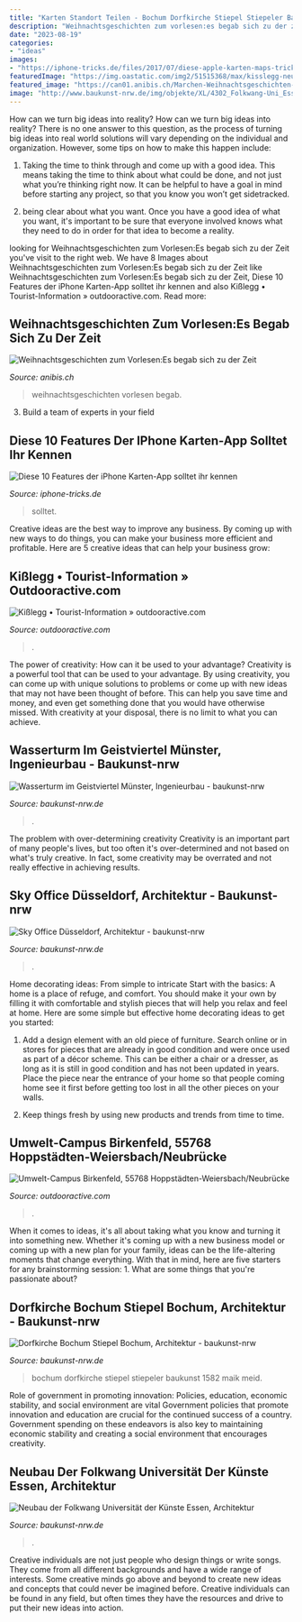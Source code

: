```yaml
---
title: "Karten Standort Teilen - Bochum Dorfkirche Stiepel Stiepeler Baukunst 1582 Maik Meid"
description: "Weihnachtsgeschichten zum vorlesen:es begab sich zu der zeit"
date: "2023-08-19"
categories:
- "ideas"
images:
- "https://iphone-tricks.de/files/2017/07/diese-apple-karten-maps-tricks-solltet-ihr-kennen.jpg"
featuredImage: "https://img.oastatic.com/img2/51515368/max/kisslegg-neues-schloss.jpg"
featured_image: "https://can01.anibis.ch/Marchen-Weihnachtsgeschichten-zum-Vorlesen:Es-begab-sich-z/?1024x768/3/60/anibis/278/655/031/DTnG6Xmz8kyzapJXkAj6hA_1.jpg"
image: "http://www.baukunst-nrw.de/img/objekte/XL/4302_Folkwang-Uni_Essen_20170314_38_Hi-klein-2.jpg"
---
```



How can we turn big ideas into reality?
How can we turn big ideas into reality? There is no one answer to this question, as the process of turning big ideas into real world solutions will vary depending on the individual and organization. However, some tips on how to make this happen include:
1) Taking the time to think through and come up with a good idea. This means taking the time to think about what could be done, and not just what you’re thinking right now. It can be helpful to have a goal in mind before starting any project, so that you know you won’t get sidetracked.

2) being clear about what you want. Once you have a good idea of what you want, it's important to be sure that everyone involved knows what they need to do in order for that idea to become a reality.

	

		
looking for Weihnachtsgeschichten zum Vorlesen:Es begab sich zu der Zeit you've visit to the right web. We have 8 Images about Weihnachtsgeschichten zum Vorlesen:Es begab sich zu der Zeit like Weihnachtsgeschichten zum Vorlesen:Es begab sich zu der Zeit, Diese 10 Features der iPhone Karten-App solltet ihr kennen and also Kißlegg • Tourist-Information » outdooractive.com. Read more:
		
    
## Weihnachtsgeschichten Zum Vorlesen:Es Begab Sich Zu Der Zeit

<img loading=lazy src="https://can01.anibis.ch/Marchen-Weihnachtsgeschichten-zum-Vorlesen:Es-begab-sich-z/?1024x768/3/60/anibis/278/655/031/DTnG6Xmz8kyzapJXkAj6hA_1.jpg" onerror="this.onerror=null;this.src='https://tse3.mm.bing.net/th?id=OIP.ZOFXk5Nicl6tQM3IwIZ65QHaJ5&amp;pid=15.1';" alt="Weihnachtsgeschichten zum Vorlesen:Es begab sich zu der Zeit">

_Source: anibis.ch_

>weihnachtsgeschichten vorlesen begab. 

	

3. Build a team of experts in your field 

    
## Diese 10 Features Der IPhone Karten-App Solltet Ihr Kennen

<img loading=lazy src="https://iphone-tricks.de/files/2017/07/diese-apple-karten-maps-tricks-solltet-ihr-kennen.jpg" onerror="this.onerror=null;this.src='https://tse3.mm.bing.net/th?id=OIP.UVOMqcAeiuhfV3KSv4U4OAHaD3&amp;pid=15.1';" alt="Diese 10 Features der iPhone Karten-App solltet ihr kennen">

_Source: iphone-tricks.de_

>solltet. 

	

Creative ideas are the best way to improve any business. By coming up with new ways to do things, you can make your business more efficient and profitable. Here are 5 creative ideas that can help your business grow: 

    
## Kißlegg • Tourist-Information » Outdooractive.com

<img loading=lazy src="https://img.oastatic.com/img2/51515368/max/kisslegg-neues-schloss.jpg" onerror="this.onerror=null;this.src='https://tse4.mm.bing.net/th?id=OIP.IOCifwfmfz2oQv2xOd6aZAHaE7&amp;pid=15.1';" alt="Kißlegg • Tourist-Information » outdooractive.com">

_Source: outdooractive.com_

>. 

	

The power of creativity: How can it be used to your advantage?
Creativity is a powerful tool that can be used to your advantage. By using creativity, you can come up with unique solutions to problems or come up with new ideas that may not have been thought of before. This can help you save time and money, and even get something done that you would have otherwise missed. With creativity at your disposal, there is no limit to what you can achieve.

    
## Wasserturm Im Geistviertel Münster, Ingenieurbau - Baukunst-nrw

<img loading=lazy src="https://www.baukunst-nrw.de/img/objekte/XL/2307_89352_Wasserturm_Geistviertel_Muenster_klein.jpg" onerror="this.onerror=null;this.src='https://tse4.mm.bing.net/th?id=OIP.vQlEaxVuDFD6kc64LOwUEgHaNG&amp;pid=15.1';" alt="Wasserturm im Geistviertel Münster, Ingenieurbau - baukunst-nrw">

_Source: baukunst-nrw.de_

>. 

	

The problem with over-determining creativity
Creativity is an important part of many people's lives, but too often it's over-determined and not based on what's truly creative. In fact, some creativity may be overrated and not really effective in achieving results.

    
## Sky Office Düsseldorf, Architektur - Baukunst-nrw

<img loading=lazy src="https://www.baukunst-nrw.de/img/objekte/XL/1598_38670_Skyoffice_Duesseldorf-klein-2.jpg" onerror="this.onerror=null;this.src='https://tse3.mm.bing.net/th?id=OIP.yywkGBRUa0SaF4DA9v9aHwHaLH&amp;pid=15.1';" alt="Sky Office Düsseldorf, Architektur - baukunst-nrw">

_Source: baukunst-nrw.de_

>. 

	

Home decorating ideas: From simple to intricate
Start with the basics: A home is a place of refuge, and comfort. You should make it your own by filling it with comfortable and stylish pieces that will help you relax and feel at home. Here are some simple but effective home decorating ideas to get you started:
1. Add a design element with an old piece of furniture. Search online or in stores for pieces that are already in good condition and were once used as part of a décor scheme. This can be either a chair or a dresser, as long as it is still in good condition and has not been updated in years. Place the piece near the entrance of your home so that people coming home see it first before getting too lost in all the other pieces on your walls.

2. Keep things fresh by using new products and trends from time to time.

    
## Umwelt-Campus Birkenfeld, 55768 Hoppstädten-Weiersbach/Neubrücke

<img loading=lazy src="https://img.oastatic.com/img2/19007549/max/.jpg" onerror="this.onerror=null;this.src='https://tse1.mm.bing.net/th?id=OIP.-_ax4abaAiAmzHb1i-j1AwHaFj&amp;pid=15.1';" alt="Umwelt-Campus Birkenfeld, 55768 Hoppstädten-Weiersbach/Neubrücke">

_Source: outdooractive.com_

>. 

	

When it comes to ideas, it's all about taking what you know and turning it into something new. Whether it's coming up with a new business model or coming up with a new plan for your family, ideas can be the life-altering moments that change everything. With that in mind, here are five starters for any brainstorming session: 1. What are some things that you're passionate about?

    
## Dorfkirche Bochum Stiepel Bochum, Architektur - Baukunst-nrw

<img loading=lazy src="https://www.baukunst-nrw.de/img/objekte/XL/1582_StiepelerDorfkirchemitFriedhof.jpg" onerror="this.onerror=null;this.src='https://tse1.mm.bing.net/th?id=OIP.1p0epotauuRhXRrsWsgxOwHaE9&amp;pid=15.1';" alt="Dorfkirche Bochum Stiepel Bochum, Architektur - baukunst-nrw">

_Source: baukunst-nrw.de_

>bochum dorfkirche stiepel stiepeler baukunst 1582 maik meid. 

	

Role of government in promoting innovation: Policies, education, economic stability, and social environment are vital
Government policies that promote innovation and education are crucial for the continued success of a country. Government spending on these endeavors is also key to maintaining economic stability and creating a social environment that encourages creativity.

    
## Neubau Der Folkwang Universität Der Künste Essen, Architektur

<img loading=lazy src="http://www.baukunst-nrw.de/img/objekte/XL/4302_Folkwang-Uni_Essen_20170314_38_Hi-klein-2.jpg" onerror="this.onerror=null;this.src='https://tse3.mm.bing.net/th?id=OIP.fplqBVpE6oU-Dspj1X4oigHaE7&amp;pid=15.1';" alt="Neubau der Folkwang Universität der Künste Essen, Architektur">

_Source: baukunst-nrw.de_

>. 

	

Creative individuals are not just people who design things or write songs. They come from all different backgrounds and have a wide range of interests. Some creative minds go above and beyond to create new ideas and concepts that could never be imagined before. Creative individuals can be found in any field, but often times they have the resources and drive to put their new ideas into action.

